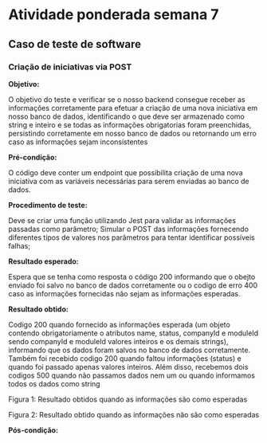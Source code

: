 <h1>Atividade ponderada semana 7</h1>

<h2>Caso de teste de software</h2>

<h3>Criação de iniciativas via POST</h3>

**Objetivo:**
<p>O objetivo do teste e verificar se o nosso backend consegue receber as informações corretamente para efetuar a criação de uma nova iniciativa em nosso banco de dados, identificando o que deve ser armazenado como string e inteiro e se todas as informações obrigatorias foram preenchidas, persistindo corretamente em nosso banco de dados ou retornando um erro caso as informações sejam inconsistentes<p>

**Pré-condição:**
<p>O código deve conter um endpoint que possibilita criação de uma nova iniciativa com as variáveis necessárias para serem enviadas ao banco de dados.<p>

**Procedimento de teste:**
<p>Deve se criar uma função utilizando Jest para validar as informações passadas como parâmetro;
Simular o POST das informações fornecendo diferentes tipos de valores nos parâmetros para tentar identificar possíveis falhas;<p>

**Resultado esperado:**
<p>Espera que se tenha como resposta o código 200 informando que o obejto enviado foi salvo no banco de dados corretamente ou o codigo de erro 400 caso as informações fornecidas não sejam as informações esperadas.<p>

**Resultado obtido:**
<p>Codigo 200 quando fornecido as informações esperada (um objeto contendo obrigatoriamente o atributos name, status, companyId e moduleId sendo companyId e moduleId valores inteiros e os demais strings), informando que os dados foram salvos no banco de dados corretamente. Também foi recebido codigo 200 quando faltou informações (status) e quando foi passado apenas valores inteiros. Além disso, recebemos dois codigos 500 quando não passamos dados nem um ou quando informamos todos os dados como string<p>


Figura 1: Resultado obtidos quando as informações são como esperadas


Figura 2: Resultado obtido quando as informações não são como esperadas

**Pós-condição:**
<p> <p> 